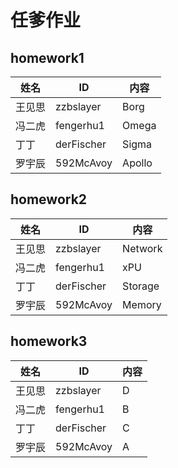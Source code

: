 # 任爹作业

## homework1
| 姓名 | ID | 内容 |
| ------ | ------ | ------ |
| 王见思 | zzbslayer | Borg |
| 冯二虎| fengerhu1 | Omega |
| 丁丁 | derFischer | Sigma |
| 罗宇辰 | 592McAvoy | Apollo |

## homework2
| 姓名 | ID | 内容 |
| ------ | ------ | ------ |
| 王见思 | zzbslayer | Network |
| 冯二虎| fengerhu1 | xPU |
| 丁丁 | derFischer | Storage |
| 罗宇辰 | 592McAvoy | Memory |

## homework3
| 姓名 | ID | 内容 |
| ------ | ------ | ------ |
| 王见思 | zzbslayer | D |
| 冯二虎| fengerhu1 | B |
| 丁丁 | derFischer | C |
| 罗宇辰 | 592McAvoy | A |
